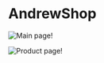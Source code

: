 # AndrewShop

![Main page!](https://sun13-1.userapi.com/impg/jvgCP42fHt5nf5ZX8QELxGKSRIVIffmAzOwQLA/I78Y6sH0hlk.jpg?size=1899x914&quality=96&sign=23d4e7862dbb012f5f7ba048f85d880a&type=album)

![Product page!](https://sun9-29.userapi.com/impg/_oZ0Ljss5gKrUoXDo8FFvO_SJmPx8-gWygpltw/hHMLIEUUOIc.jpg?size=1907x910&quality=96&sign=bcd8e09c8bf615ad7efd695289ac1174&type=album)




